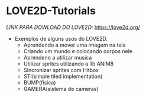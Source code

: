 # LOVE2D-Tutorials
*LINK PARA DOWLOAD DO LOVE2D:*
  https://love2d.org/
  
- Exemplos de alguns usos do LOVE2D.
  - Aprendendo a mover uma imagem na tela
  - Criando um mundo e colocando corpos nele
  - Aprendeno a utilizar musica
  - Utilizar sprites utilizando a lib ANIM8
  - Sincronizar sprites com Hitbox
  - STI(simple tiled implementation)
  - BUMP(fisica)
  - GAMERA(sistema de cameras)
  
